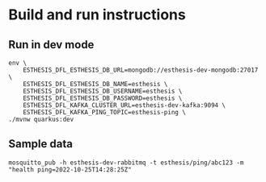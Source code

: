 # Build and run instructions

## Run in dev mode

```
env \
    ESTHESIS_DFL_ESTHESIS_DB_URL=mongodb://esthesis-dev-mongodb:27017 \
    ESTHESIS_DFL_ESTHESIS_DB_NAME=esthesis \
    ESTHESIS_DFL_ESTHESIS_DB_USERNAME=esthesis \
    ESTHESIS_DFL_ESTHESIS_DB_PASSWORD=esthesis \
    ESTHESIS_DFL_KAFKA_CLUSTER_URL=esthesis-dev-kafka:9094 \
    ESTHESIS_DFL_KAFKA_PING_TOPIC=esthesis-ping \
./mvnw quarkus:dev
```

## Sample data

```shell
mosquitto_pub -h esthesis-dev-rabbitmq -t esthesis/ping/abc123 -m "health ping=2022-10-25T14:28:25Z"
```
